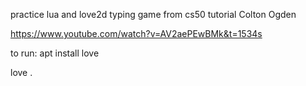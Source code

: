 practice lua and love2d typing game from cs50 tutorial Colton Ogden

https://www.youtube.com/watch?v=AV2aePEwBMk&t=1534s

to run: apt install love

love .
